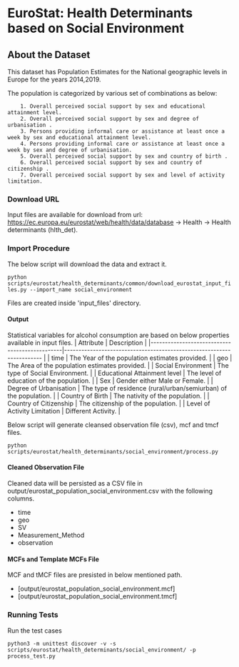 # EuroStat: Health Determinants based on Social Environment


## About the Dataset
This dataset has Population Estimates for the National geographic levels in Europe for the years 2014,2019.

The population is categorized by various set of combinations as below:
        
        1. Overall perceived social support by sex and educational attainment level.
        2. Overall perceived social support by sex and degree of urbanisation .
        3. Persons providing informal care or assistance at least once a week by sex and educational attainment level.
        4. Persons providing informal care or assistance at least once a week by sex and degree of urbanisation.
        5. Overall perceived social support by sex and country of birth .
        6. Overall perceived social support by sex and country of citizenship .
        7. Overall perceived social support by sex and level of activity limitation.
        

### Download URL
Input files are available for download from url: https://ec.europa.eu/eurostat/web/health/data/database -> Health -> Health determinants (hlth_det).

### Import Procedure
The below script will download the data and extract it.

`python scripts/eurostat/health_determinants/common/download_eurostat_input_files.py --import_name social_environment`

Files are created inside 'input_files' directory.


#### Output
Statistical variables for alcohol consumption are based on below properties available in input files.
| Attribute                                     | Description                                                   	|
|-----------------------------------------------|----------------------------------------------------------------------	|
| time                          		| The Year of the population estimates provided.                	|
| geo                           		| The Area of the population estimates provided.            		|
| Social Environment  				| The type of Social Environment.                        		|
| Educational Attainment level      		| The level of education of the population.  				|
| Sex                   			| Gender either Male or Female.                         		|
| Degree of Urbanisation            		| The type of residence (rural/urban/semiurban) of the population.      |
| Country of Birth                  		| The nativity of the population.                   			|
| Country of Citizenship                	| The citizenship of the population.                			|
| Level of Activity Limitation               	| Different Activity.                                                   |


Below script will generate cleansed observation file (csv), mcf and tmcf files.

`python scripts/eurostat/health_determinants/social_environment/process.py`


#### Cleaned Observation File
Cleaned data will be persisted as a CSV file in output/eurostat_population_social_environment.csv with the following columns.

- time
- geo
- SV
- Measurement_Method
- observation


#### MCFs and Template MCFs File
MCF and tMCF files are presisted in below mentioned path.
- [output/eurostat_population_social_environment.mcf]
- [output/eurostat_population_social_environment.tmcf]


### Running Tests

Run the test cases

`python3 -m unittest discover -v -s scripts/eurostat/health_determinants/social_environment/ -p process_test.py`